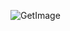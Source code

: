 ![GetImage](https://github.com/Sana-Ramzan/Silk-Corp-Guide/assets/145847327/bf619ccc-4278-4820-af67-da2855e7756b)
